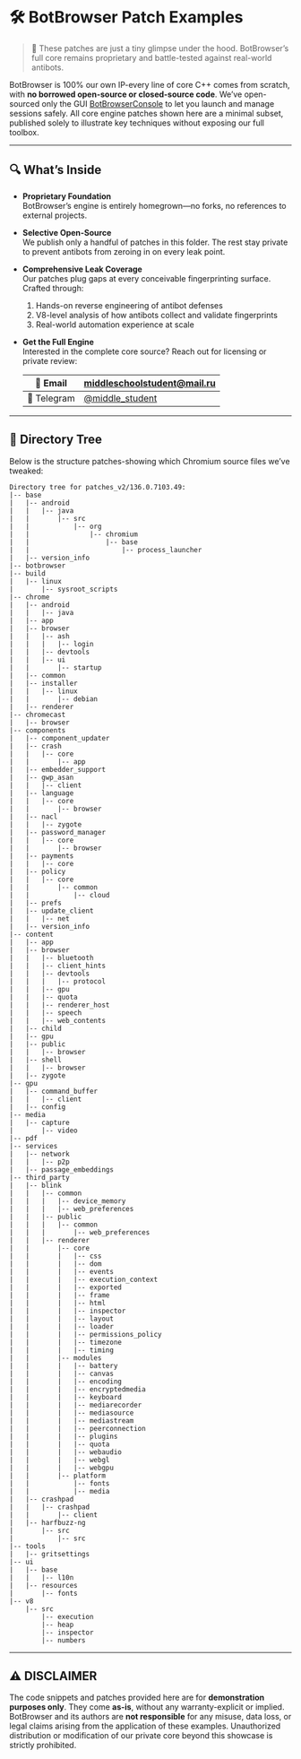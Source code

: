 # 🛠️ BotBrowser Patch Examples

> 🚧 These patches are just a tiny glimpse under the hood. BotBrowser’s full core remains proprietary and battle-tested against real-world antibots.

BotBrowser is 100% our own IP-every line of core C++ comes from scratch, with **no borrowed open-source or closed-source code**. We’ve open-sourced only the GUI [BotBrowserConsole](https://github.com/MiddleSchoolStudent/BotBrowser/tree/main/console) to let you launch and manage sessions safely. All core engine patches shown here are a minimal subset, published solely to illustrate key techniques without exposing our full toolbox.

---

## 🔍 What’s Inside

- **Proprietary Foundation**  
  BotBrowser’s engine is entirely homegrown—no forks, no references to external projects.

- **Selective Open-Source**  
  We publish only a handful of patches in this folder. The rest stay private to prevent antibots from zeroing in on every leak point.

- **Comprehensive Leak Coverage**  
  Our patches plug gaps at every conceivable fingerprinting surface. Crafted through:
  1. Hands-on reverse engineering of antibot defenses  
  2. V8-level analysis of how antibots collect and validate fingerprints  
  3. Real-world automation experience at scale

- **Get the Full Engine**  
  Interested in the complete core source? Reach out for licensing or private review:

  | 📧 Email    | [middleschoolstudent@mail.ru](mailto:middleschoolstudent@mail.ru) |
  |------------|--------------------------------------------------------------|
  | 📱 Telegram | [@middle_student](https://t.me/middle_student)               |

---

## 📂 Directory Tree

Below is the structure patches-showing which Chromium source files we’ve tweaked:

```
Directory tree for patches_v2/136.0.7103.49:
|-- base
|   |-- android
|   |   |-- java
|   |       |-- src
|   |           |-- org
|   |               |-- chromium
|   |                   |-- base
|   |                       |-- process_launcher
|   |-- version_info
|-- botbrowser
|-- build
|   |-- linux
|       |-- sysroot_scripts
|-- chrome
|   |-- android
|   |   |-- java
|   |-- app
|   |-- browser
|   |   |-- ash
|   |   |   |-- login
|   |   |-- devtools
|   |   |-- ui
|   |       |-- startup
|   |-- common
|   |-- installer
|   |   |-- linux
|   |       |-- debian
|   |-- renderer
|-- chromecast
|   |-- browser
|-- components
|   |-- component_updater
|   |-- crash
|   |   |-- core
|   |       |-- app
|   |-- embedder_support
|   |-- gwp_asan
|   |   |-- client
|   |-- language
|   |   |-- core
|   |       |-- browser
|   |-- nacl
|   |   |-- zygote
|   |-- password_manager
|   |   |-- core
|   |       |-- browser
|   |-- payments
|   |   |-- core
|   |-- policy
|   |   |-- core
|   |       |-- common
|   |           |-- cloud
|   |-- prefs
|   |-- update_client
|   |   |-- net
|   |-- version_info
|-- content
|   |-- app
|   |-- browser
|   |   |-- bluetooth
|   |   |-- client_hints
|   |   |-- devtools
|   |   |   |-- protocol
|   |   |-- gpu
|   |   |-- quota
|   |   |-- renderer_host
|   |   |-- speech
|   |   |-- web_contents
|   |-- child
|   |-- gpu
|   |-- public
|   |   |-- browser
|   |-- shell
|   |   |-- browser
|   |-- zygote
|-- gpu
|   |-- command_buffer
|   |   |-- client
|   |-- config
|-- media
|   |-- capture
|       |-- video
|-- pdf
|-- services
|   |-- network
|   |   |-- p2p
|   |-- passage_embeddings
|-- third_party
|   |-- blink
|   |   |-- common
|   |   |   |-- device_memory
|   |   |   |-- web_preferences
|   |   |-- public
|   |   |   |-- common
|   |   |       |-- web_preferences
|   |   |-- renderer
|   |       |-- core
|   |       |   |-- css
|   |       |   |-- dom
|   |       |   |-- events
|   |       |   |-- execution_context
|   |       |   |-- exported
|   |       |   |-- frame
|   |       |   |-- html
|   |       |   |-- inspector
|   |       |   |-- layout
|   |       |   |-- loader
|   |       |   |-- permissions_policy
|   |       |   |-- timezone
|   |       |   |-- timing
|   |       |-- modules
|   |       |   |-- battery
|   |       |   |-- canvas
|   |       |   |-- encoding
|   |       |   |-- encryptedmedia
|   |       |   |-- keyboard
|   |       |   |-- mediarecorder
|   |       |   |-- mediasource
|   |       |   |-- mediastream
|   |       |   |-- peerconnection
|   |       |   |-- plugins
|   |       |   |-- quota
|   |       |   |-- webaudio
|   |       |   |-- webgl
|   |       |   |-- webgpu
|   |       |-- platform
|   |           |-- fonts
|   |           |-- media
|   |-- crashpad
|   |   |-- crashpad
|   |       |-- client
|   |-- harfbuzz-ng
|       |-- src
|           |-- src
|-- tools
|   |-- gritsettings
|-- ui
|   |-- base
|   |   |-- l10n
|   |-- resources
|       |-- fonts
|-- v8
    |-- src
        |-- execution
        |-- heap
        |-- inspector
        |-- numbers
```


---

## ⚠️ DISCLAIMER

The code snippets and patches provided here are for **demonstration purposes only**. They come **as-is**, without any warranty-explicit or implied. BotBrowser and its authors are **not responsible** for any misuse, data loss, or legal claims arising from the application of these examples. Unauthorized distribution or modification of our private core beyond this showcase is strictly prohibited.

